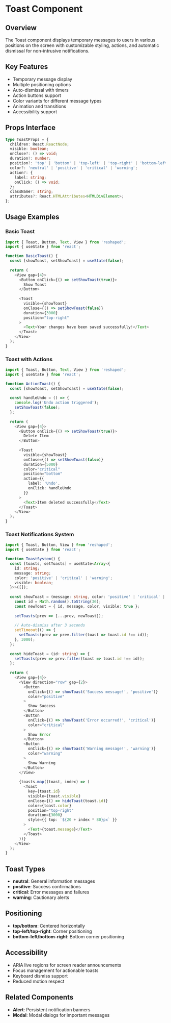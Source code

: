 # Toast Component

## Overview
The Toast component displays temporary messages to users in various positions on the screen with customizable styling, actions, and automatic dismissal for non-intrusive notifications.

## Key Features
- Temporary message display
- Multiple positioning options
- Auto-dismissal with timers
- Action buttons support
- Color variants for different message types
- Animation and transitions
- Accessibility support

## Props Interface
```typescript
type ToastProps = {
  children: React.ReactNode;
  visible: boolean;
  onClose?: () => void;
  duration?: number;
  position?: 'top' | 'bottom' | 'top-left' | 'top-right' | 'bottom-left' | 'bottom-right';
  color?: 'neutral' | 'positive' | 'critical' | 'warning';
  action?: {
    label: string;
    onClick: () => void;
  };
  className?: string;
  attributes?: React.HTMLAttributes<HTMLDivElement>;
};
```

## Usage Examples

### Basic Toast
```typescript
import { Toast, Button, Text, View } from 'reshaped';
import { useState } from 'react';

function BasicToast() {
  const [showToast, setShowToast] = useState(false);
  
  return (
    <View gap={4}>
      <Button onClick={() => setShowToast(true)}>
        Show Toast
      </Button>
      
      <Toast
        visible={showToast}
        onClose={() => setShowToast(false)}
        duration={3000}
        position="top-right"
      >
        <Text>Your changes have been saved successfully!</Text>
      </Toast>
    </View>
  );
}
```

### Toast with Actions
```typescript
import { Toast, Button, Text, View } from 'reshaped';
import { useState } from 'react';

function ActionToast() {
  const [showToast, setShowToast] = useState(false);
  
  const handleUndo = () => {
    console.log('Undo action triggered');
    setShowToast(false);
  };
  
  return (
    <View gap={4}>
      <Button onClick={() => setShowToast(true)}>
        Delete Item
      </Button>
      
      <Toast
        visible={showToast}
        onClose={() => setShowToast(false)}
        duration={5000}
        color="critical"
        position="bottom"
        action={{
          label: 'Undo',
          onClick: handleUndo
        }}
      >
        <Text>Item deleted successfully</Text>
      </Toast>
    </View>
  );
}
```

### Toast Notifications System
```typescript
import { Toast, Button, View } from 'reshaped';
import { useState } from 'react';

function ToastSystem() {
  const [toasts, setToasts] = useState<Array<{
    id: string;
    message: string;
    color: 'positive' | 'critical' | 'warning';
    visible: boolean;
  }>>([]);
  
  const showToast = (message: string, color: 'positive' | 'critical' | 'warning') => {
    const id = Math.random().toString(36);
    const newToast = { id, message, color, visible: true };
    
    setToasts(prev => [...prev, newToast]);
    
    // Auto-dismiss after 3 seconds
    setTimeout(() => {
      setToasts(prev => prev.filter(toast => toast.id !== id));
    }, 3000);
  };
  
  const hideToast = (id: string) => {
    setToasts(prev => prev.filter(toast => toast.id !== id));
  };
  
  return (
    <View gap={4}>
      <View direction="row" gap={2}>
        <Button 
          onClick={() => showToast('Success message!', 'positive')}
          color="positive"
        >
          Show Success
        </Button>
        <Button 
          onClick={() => showToast('Error occurred!', 'critical')}
          color="critical"
        >
          Show Error
        </Button>
        <Button 
          onClick={() => showToast('Warning message!', 'warning')}
          color="warning"
        >
          Show Warning
        </Button>
      </View>
      
      {toasts.map((toast, index) => (
        <Toast
          key={toast.id}
          visible={toast.visible}
          onClose={() => hideToast(toast.id)}
          color={toast.color}
          position="top-right"
          duration={3000}
          style={{ top: `${20 + index * 80}px` }}
        >
          <Text>{toast.message}</Text>
        </Toast>
      ))}
    </View>
  );
}
```

## Toast Types
- **neutral**: General information messages
- **positive**: Success confirmations
- **critical**: Error messages and failures
- **warning**: Cautionary alerts

## Positioning
- **top/bottom**: Centered horizontally
- **top-left/top-right**: Corner positioning
- **bottom-left/bottom-right**: Bottom corner positioning

## Accessibility
- ARIA live regions for screen reader announcements
- Focus management for actionable toasts
- Keyboard dismiss support
- Reduced motion respect

## Related Components
- **Alert**: Persistent notification banners
- **Modal**: Modal dialogs for important messages
